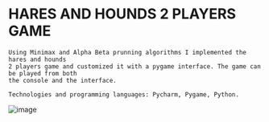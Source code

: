 
# HARES AND HOUNDS 2 PLAYERS GAME

	Using Minimax and Alpha Beta prunning algorithms I implemented the hares and hounds
	2 players game and customized it with a pygame interface. The game can be played from both
	the console and the interface.
	
	Technologies and programming languages: Pycharm, Pygame, Python.
	
![image](https://user-images.githubusercontent.com/57195730/90067807-512b1700-dcf8-11ea-8ef7-5d4331f0d7e0.png)

